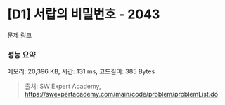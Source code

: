 # [D1] 서랍의 비밀번호 - 2043 

[문제 링크](https://swexpertacademy.com/main/code/problem/problemDetail.do?contestProbId=AV5QJ_8KAx8DFAUq) 

### 성능 요약

메모리: 20,396 KB, 시간: 131 ms, 코드길이: 385 Bytes



> 출처: SW Expert Academy, https://swexpertacademy.com/main/code/problem/problemList.do
